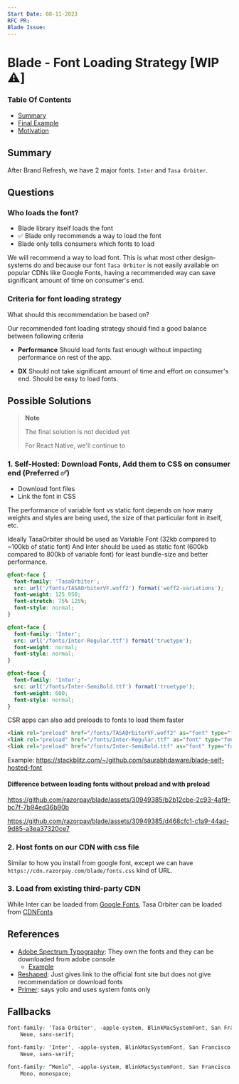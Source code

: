 ```yaml
---
Start Date: 08-11-2023
RFC PR:
Blade Issue:
---
```


# Blade - Font Loading Strategy [WIP ⚠️] <!-- omit in toc -->

### Table Of Contents <!-- omit in toc -->

- [Summary](#summary)
- [Final Example](#final-example)
- [Motivation](#motivation)
<!-- - [Detailed Design](#detailed-design)
- [Drawbacks/Constraints](#drawbacksconstraints)
- [Alternatives](#alternatives)
- [Adoption strategy](#adoption-strategy)
- [How do we educate people?](#how-do-we-educate-people)
- [Open Questions](#open-questions)
- [References](#references) -->

## Summary

After Brand Refresh, we have 2 major fonts. `Inter` and `Tasa Orbiter`.

## Questions

### Who loads the font?

- Blade library itself loads the font
- ✅ Blade only recommends a way to load the font
- Blade only tells consumers which fonts to load

We will recommend a way to load font. This is what most other design-systems do and because our font `Tasa Orbiter` is not easily available on popular CDNs like Google Fonts, having a recommended way can save significant amount of time on consumer's end.

### Criteria for font loading strategy

What should this recommendation be based on?

Our recommended font loading strategy should find a good balance between following criteria

- **Performance**
  Should load fonts fast enough without impacting performance on rest of the app.

- **DX**
  Should not take significant amount of time and effort on consumer's end. Should be easy to load fonts.

## Possible Solutions

> **Note**
>
> The final solution is not decided yet
>
> For React Native, we'll continue to

### 1. Self-Hosted: Download Fonts, Add them to CSS on consumer end (Preferred ✅)

- Download font files
- Link the font in CSS

The performance of variable font vs static font depends on how many weights and styles are being used, the size of that particular font in itself, etc.

Ideally TasaOrbiter should be used as Variable Font (32kb compared to ~100kb of static font) And Inter should be used as static font (600kb compared to 800kb of variable font) for least bundle-size and better performance.

```css
@font-face {
  font-family: 'TasaOrbiter';
  src: url('/fonts/TASAOrbiterVF.woff2') format('woff2-variations');
  font-weight: 125 950;
  font-stretch: 75% 125%;
  font-style: normal;
}

@font-face {
  font-family: 'Inter';
  src: url('/fonts/Inter-Regular.ttf') format('truetype');
  font-weight: normal;
  font-style: normal;
}

@font-face {
  font-family: 'Inter';
  src: url('/fonts/Inter-SemiBold.ttf') format('truetype');
  font-weight: 600;
  font-style: normal;
}
```

CSR apps can also add preloads to fonts to load them faster

```html
<link rel="preload" href="/fonts/TASAOrbiterVF.woff2" as="font" type="font/woff2" crossorigin />
<link rel="preload" href="/fonts/Inter-Regular.ttf" as="font" type="font/ttf" crossorigin />
<link rel="preload" href="/fonts/Inter-SemiBold.ttf" as="font" type="font/ttf" crossorigin />
```

Example: https://stackblitz.com/~/github.com/saurabhdaware/blade-self-hosted-font

#### Difference between loading fonts without preload and with preload

https://github.com/razorpay/blade/assets/30949385/b2b12cbe-2c93-4af9-bc7f-7b94ed36b90b

https://github.com/razorpay/blade/assets/30949385/d468cfc1-c1a9-44ad-9d85-a3ea37320ce7

### 2. Host fonts on our CDN with css file

Similar to how you install from google font, except we can have `https://cdn.razorpay.com/blade/fonts.css` kind of URL.

### 3. Load from existing third-party CDN

While Inter can be loaded from [Google Fonts](https://fonts.google.com/specimen/Inter), Tasa Orbiter can be loaded from [CDNFonts](https://www.cdnfonts.com/tasa-orbiter-display.font)

## References

- [Adobe Spectrum Typography](https://spectrum.adobe.com/page/fonts/#Downloading-Spectrum-font-families): They own the fonts and they can be downloaded from adobe console
  - [Example](https://github.com/adobe/react-spectrum/blob/9ce2f674eab2cc8912800d3162dcf00a1ce94274/.storybook/preview-head.html#L13-L24)
- [Reshaped](https://reshaped.so/content/docs/getting-started/react/installation#using-fonts): Just gives link to the official font site but does not give recommendation or download fonts
- [Primer](https://primer.style/react/getting-started): says yolo and uses system fonts only

## Fallbacks

```css
font-family: 'Tasa Orbiter', -apple-system, BlinkMacSystemFont, San Francisco, Segoe UI, Roboto, Helvetica
    Neue, sans-serif;

font-family: 'Inter', -apple-system, BlinkMacSystemFont, San Francisco, Segoe UI, Roboto, Helvetica
    Neue, sans-serif;

font-family: “Menlo”, -apple-system, BlinkMacSystemFont, San Francisco Mono, Courier New, Roboto
    Mono, monospace;
```

<!--


## Final Example

Include a basic code example. Omit this section if it's not applicable.

## Motivation

- Why are we doing this?
- What use cases does it support?
- What is the expected outcome?

Try to focus on explaining the motivation so that if this RFC is not accepted, the motivation could be used to develop alternative solutions. In other words, try to list down the constraints you are trying to solve without coupling them too closely to the solution you have in mind. -->
<!--
## Detailed Design

This is the bulk of the RFC. Explain the design in enough detail for somebody familiar with the Design System to understand, and for somebody familiar with the implementation to implement. This should get into specifics and corner-cases, and include examples of how the feature is used. Any new terminology should be defined here.

## Drawbacks/Constraints

Why should we _not_ do this? Maybe try to consider the following constraints

- Implementation cost, both in terms of code size and complexity.
- The impact of it on new as well as existing consumer projects.
- Cost of migration.

There are tradeoffs to choosing any path. Attempt to identify them here.

## Alternatives

What other designs/patterns/strategies have been considered?

## Adoption strategy

If we implement this proposal, how will existing consumer projects adopt it?

- Is this a breaking change?
- Can we write a codemod?
- How do we prioritise this with business and product folks?
- How do we communicate with other teams? Will updating docs suffice or do we need a dedicated interaction with them?

## How do we educate people?

- How should this be taught to other folks?
- What names and terminology work best for these concepts and why?
- How is this idea best presented?

## Open Questions

- Any open questions that you have?
- Any undiscovered areas that you have encountered?
- Any dependencies on other teams(Design/Engineering) that needs to be resolved upfront?

## References

Any references that you can share for those who are curious to understand anything beyond the scope of this RFC in general but related to the topic of this RFC. -->
